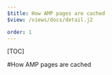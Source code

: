 ```yaml
---
$title: How AMP pages are cached
$view: /views/docs/detail.j2

order: 1
---
```


[TOC]

#How AMP pages are cached
